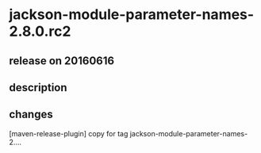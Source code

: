 # jackson-module-parameter-names-2.8.0.rc2

## release on 20160616

## description

## changes

[maven-release-plugin] copy for tag jackson-module-parameter-names-2.…

